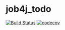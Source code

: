 # job4j_todo

[![Build Status](https://www.travis-ci.com/xocer/job4j_todo.svg?branch=main)](https://www.travis-ci.com/xocer/job4j_todo)
[![codecov](https://codecov.io/gh/xocer/job4j_todo/branch/main/graph/badge.svg?token=MML87L0KGB)](https://codecov.io/gh/xocer/job4j_todo)
